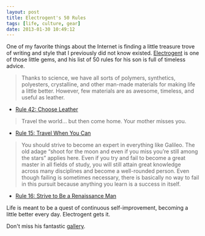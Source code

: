 ```yaml
---
layout: post
title: Electrogent's 50 Rules
tags: [life, culture, gear]
date: 2013-01-30 10:49:12
---
```


One of my favorite things about the Internet is finding a little treasure trove of writing and style that I previously did not know existed. [Electrogent][1] is one of those little gems, and his list of 50 rules for his son is full of timeless advice.

>Thanks to science, we have all sorts of polymers, synthetics, polyesters, crystalline, and other man-made materials for making life a little better. However, few materials are as awesome, timeless, and useful as leather.

* [Rule 42: Choose Leather](http://www.electrogent.com/2012/09/rule-42-choose-leather/)


>Travel the world… but then come home. Your mother misses you.

* [Rule 15: Travel When You Can](http://www.electrogent.com/2011/12/rule-15-travel-when-you-can/)

>You should strive to become an expert in everything like Galileo. The old adage “shoot for the moon and even if you miss you’re still among the stars” applies here. Even if you try and fail to become a great master in all fields of study, you will still attain great knowledge across many disciplines and become a well-rounded person. Even though failing is sometimes necessary, there is basically no way to fail in this pursuit because anything you learn is a success in itself.

* [Rule 16: Strive to Be a Renaissance Man](http://www.electrogent.com/2011/12/rule-16-strive-to-be-a-renaissance-man/)

Life is meant to be a quest of continuous self-improvement, becoming a little better every day. Electrogent gets it. 

Don't miss his fantastic [gallery][2].


[1]: http://www.twitter.com/Electrogent
[2]: http://gallery.electrogent.com/